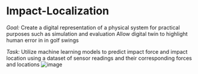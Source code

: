 # Impact-Localization
*Goal:* 
Create a digital representation of a physical system for practical purposes such as simulation and evaluation
Allow digital twin to highlight human error in in golf swings

*Task:*
Utilize machine learning models to predict impact force and impact location using a dataset of sensor readings and their corresponding forces and locations
![image](https://github.com/tjeddawi/Impact-Localization/assets/168227128/ec1a087b-f63f-4833-99da-d1949aff3153)
